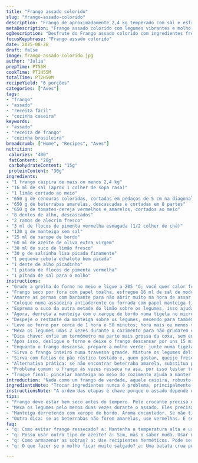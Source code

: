 ```yaml
---
title: "Frango assado colorido"
slug: "frango-assado-colorido"
description: "Frango de aproximadamente 2,4 kg temperado com sal e esfregado com limão, assado com uma mistura vibrante de cenouras coloridas, beterrabas amarelas e tomates cereja. Acompanhado por alho inteiro e alecrim fresco, carpidos em um banho de manteiga e xarope de bordo para equilibrar acidez e doçura. O prato finaliza com uma vivaz molho verde feito com azeite, suco de limão, salsinha, echalota e alhos finamente picados, com um toque de pimenta vermelha, garantindo uma explosão de sabores frescos. Sem glúten, lactose, ovos e nozes, serve seis pessoas numa proposta simples, rústica e cheia de personalidade."
metaDescription: "Frango assado colorido com legumes vibrantes e molho verde. Sabor incrível, visual marcante, ideal para almoços em família."
ogDescription: "Desfrute do Frango assado colorido com ingredientes frescos. Funciona sempre para refeições especiais e garante sabor único."
focusKeyphrase: "Frango assado colorido"
date: 2025-08-28
draft: false
image: frango-assado-colorido.jpg
author: "Julia"
prepTime: PT55M
cookTime: PT1H55M
totalTime: PT2H50M
recipeYield: "6 porções"
categories: ["Aves"]
tags:
- "frango"
- "assado"
- "receita fácil"
- "cozinha caseira"
keywords:
- "assado"
- "receita de frango"
- "cozinha brasileira"
breadcrumb: ["Home", "Recipes", "Aves"]
nutrition: 
 calories: "400"
 fatContent: "28g"
 carbohydrateContent: "15g"
 proteinContent: "30g"
ingredients:
- "1 frango caipira de mais ou menos 2,4 kg"
- "16 ml de sal (aprox 1 colher de sopa rasa)"
- "1 limão cortado ao meio"
- "650 g de cenouras coloridas, cortadas em pedaços de 5 cm na diagonal"
- "650 g de beterrabas amarelas, descascadas e cortadas em 8 partes"
- "650 g de tomates-cereja vermelhos e amarelos, cortados ao meio"
- "8 dentes de alho, descascados"
- "2 ramos de alecrim fresco"
- "3 ml de flocos de pimenta vermelha esmagada (1/2 colher de chá)"
- "120 g de manteiga sem sal"
- "25 ml de xarope de bordo"
- "60 ml de azeite de oliva extra virgem"
- "30 ml de suco de limão fresco"
- "30 g de salsinha lisa picada finamente"
- "1 pequena cebola echalota bem picada"
- "1 dente de alho picadinho"
- "1 pitada de flocos de pimenta vermelha"
- "1 pitada de sal para o molho"
instructions:
- "Grude a grelha do forno no meio e ligue a 205 °C; você quer calor forte logo de cara."
- "Frango seco por fora com papel toalha, esfregue 16 ml de sal de modo que a pele fique meio áspera e soltinha; esfregue a pele e por dentro usando a metade do limão em cortes, principalmente na coxa — ácido ajuda a tirar o cheiro e firmar a pele."
- "Amarre as pernas com barbante para não abrir muito na hora de assar, dobre as asas para trás para não queimar."
- "Coloque numa assadeira antiaderente ou forrada com papel manteiga (isso ajuda a limpar); distribua ao redor os pedaços de cenoura, beterraba, tomates, os dentes de alho e o alecrim; salpique a pimenta e não economize o sal nos legumes."
- "Esprema o suco da outra metade do limão sobre os legumes, isso ajuda a quebrar fibras e acelerar o cozimento."
- "Agora, derreta a manteiga com o xarope de bordo numa tigela no microondas; pegue um pincel e pincele a mistura generosamente sobre a pele do frango, garantindo uma camada uniforme para dourar e caramelizar."
- "Despeje o restante da manteiga sobre os legumes, mexendo para também ficarem bem cobertos; isso traz um brilho bonito no final e um gosto adocicado que corta a acidez das beterrabas."
- "Leve ao forno por cerca de 1 hora e 50 minutos; hora mais ou menos você já vai sentir o aroma da manteiga tostada com limão, os legumes começam a ficar brilhantes, e as beterrabas murchinhas."
- "Mexa os legumes umas 2 vezes durante o cozimento para não grudarem e para que fiquem uniformemente dourados, isso evita que queimem e ajuda a fritar na manteiga."
- "Dica chave: enfie um termômetro na parte mais grossa da coxa, sem encostar no osso; o ponto final é 79 a 81 °C, quando o suco começar a sair quase translúcido, sem sangue, a pele estará crocante."
- "Após isso, desligue o forno e deixe o frango descansar por uns 15 minutos coberto com papel alumínio solto, para que os sucos voltem para a carne e fiquem macios, não secos."
- "Enquanto o frango descansa, prepare a molho verde: junte numa tigela o azeite, suco de limão, salsinha, echalota, alho picado, flocos de pimenta e uma pitada generosa de sal; mexa bem até formar um molho vibrante e cheiroso."
- "Sirva o frango inteiro numa travessa grande. Misture os legumes delicadamente no caldo da assadeira e espalhe ao redor do frango para decorar e molhar na manteiga."
- "Sirva com fatias de pão rústico tostado e, quem gostar, queijo fresco tipo chèvre, fica show para equilibrar o doce e ácido do prato."
- "Alternativa prática: se não encontrar beterraba amarela, substitua por beterraba vermelha e algumas batatas pequenas; cenouras podem ser substituídas por mandioquinha para gosto mais adocicado."
- "Problema comum: o frango às vezes resseca na asa, por isso testar temperatura é crucial; não abra o forno toda hora, senão demorar mais para cozinhar."
- "Truque final: pincelar manteiga no meio do cozimento ajuda a manter a pele úmida e saborosa, a tortura do frio no forno tira a crocância."
introduction: "Nada como um frango de verdade, aquele caipira, robusto e cheio de sabor — dá outra pegada. Esse prato mostra como simples legumes e um pouco de atenção com a manteiga e o limão transformam o assado. Em vez de correr atrás só da técnica, prefiro sentir a pele da carne estalar, o aroma da manteiga queimando levemente e os legumes que vão ficando macios e brilhantes. Já testei muita receita que pede forno baixo, lenta, mas sem o calor alto inicial, o frango não empolga. O xarope de bordo é meu toque pessoal, ajuda até a desviar o doce do excesso da beterraba. Vai devagar, observe a pele, o cheiro, o brilho. Na cozinha, tudo é sinal."
ingredientsNote: "Trocar ingredientes nunca é problema, principalmente legumes. Cenouras coloridas dão cor, mas use sementes e orgânicas pra garantir sabor. Beterraba amarela é menos encontrada, mas a vermelha funciona (sem vergonha nenhuma em colocar também batatas ou mandioca, que são fáceis na casa do brasileiro). O limão tem que firme, para que você consiga esfregar na pele. Manteiga pode ser substituída por óleo de coco ou azeite, embora o sabor fique diferente. O xarope de bordo pode virar mel para quem não tem. O segredo está no equilíbrio entre ácido, gordura e o leve toque picante do pimenta. Pimenta em flakes é mais suave, mas se quiser, substitua por pimenta dedo-de-moça fresca."
instructionsNote: "A ordem das etapas é chave porque o assado depende da interação do limão com o sal pra tirar cheiro forte e para a pele firmar e ficar crocante. Não pule o passo de amarrar as pernas — além de bonito, isso ajuda o calor ser mais uniforme. A manteiga com xarope de bordo é pra dar sabor e umidade; não tem erro, mas cuidado para não pingar direto no frango quente e espirrar. Mexer os legumes durante o assado garante que eles fiquem dourados por igual, não queimados. Medir temperatura com termômetro evita frango seco e carne crua. Finalizar com o molho verde cru é o que traz frescor e balanceia o prato; nem tente colocar dentro do forno, a magia é o frescor no fim."
tips:
- "Frango deve estar bem seco antes do tempero. Pele crocante precisa de calor. Ao esfregar o limão, lembre que o ácido remove odores. Sal deve ser uniformemente espalhado. É fundamental amarrar as pernas do frango, isso ajuda a uniformizar o cozimento."
- "Mexa os legumes pelo menos duas vezes durante o assado. Eles precisam dourar por igual. E não esqueça do termômetro. Introduza na coxa, evite ossos. Temperatura ideal, 79 a 81 graus. Se estiver com dificuldade, use potes de ervas. Mais ervas não fazem mal."
- "Manteiga derretendo com xarope de bordo. Aroma encantador. Se não tiver, substitua por mel, vai funcionar. Mas não pinga direto no calor. Pode espirrar. E quanto ao sal, fique atento. Os legumes precisam, mas não soca no frango. Pode ficar muito salgado."
- "Outra dica: se as beterrabas não forem amarelas, use vermelhas. E se não achar cenouras coloridas, mandioquinha é ótima substituta. O doce e azedo do prato ajuda a equilibrar o sabor. Em caso de legumes queimados, acrescenta um pouco de água na assadeira que ajuda."
faq:
- "q: Como evitar frango ressecado? a: Mantenha a temperatura alta e use o termômetro. Cerque de líquido na assadeira. O descanso após assar também ajuda."
- "q: Posso usar outro tipo de azeite? a: Sim, mas o sabor muda. Usar manteiga de garrafa é uma boa alternativa. A propósito, é bom adicionar um pouco ao final."
- "q: Como armazenar as sobras? a: Use recipientes herméticos. Pode ser com ou sem os legumes. Reconhecer o que ainda vale a pena. Reaqueça bem, para não perder sabor."
- "q: O que fazer se o molho ficar muito salgado? a: Uma batata crua pode ser inserida no molho. Ela absorve o excesso de sal. Outro recurso é adicionar mais ervas na mistura."

---
```

